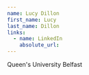 ```yaml
---
name: Lucy Dillon
first_name: Lucy
last_name: Dillon
links:
  - name: LinkedIn
    absolute_url: 
---
```

Queen's University Belfast
